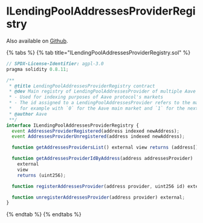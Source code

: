 # ILendingPoolAddressesProviderRegistry

Also available on [Github](https://github.com/VinciProtocol/vinci-protocol/blob/master/contracts/interfaces/ILendingPoolAddressesProviderRegistry.sol).

{% tabs %}
{% tab title="ILendingPoolAddressesProviderRegistry.sol" %}
```javascript
// SPDX-License-Identifier: agpl-3.0
pragma solidity 0.8.11;

/**
 * @title LendingPoolAddressesProviderRegistry contract
 * @dev Main registry of LendingPoolAddressesProvider of multiple Aave protocol's markets
 * - Used for indexing purposes of Aave protocol's markets
 * - The id assigned to a LendingPoolAddressesProvider refers to the market it is connected with,
 *   for example with `0` for the Aave main market and `1` for the next created
 * @author Aave
 **/
interface ILendingPoolAddressesProviderRegistry {
  event AddressesProviderRegistered(address indexed newAddress);
  event AddressesProviderUnregistered(address indexed newAddress);

  function getAddressesProvidersList() external view returns (address[] memory);

  function getAddressesProviderIdByAddress(address addressesProvider)
    external
    view
    returns (uint256);

  function registerAddressesProvider(address provider, uint256 id) external;

  function unregisterAddressesProvider(address provider) external;
}

```
{% endtab %}
{% endtabs %}
